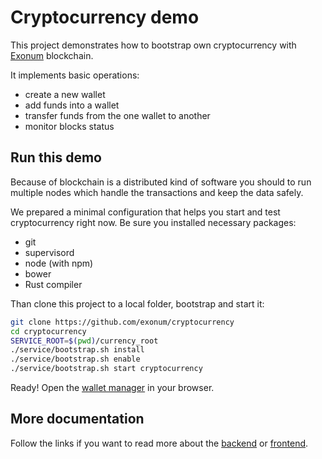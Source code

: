 # Cryptocurrency demo

This project demonstrates how to bootstrap own cryptocurrency
with [Exonum](http://exonum.com/) blockchain.

It implements basic operations:
- create a new wallet
- add funds into a wallet
- transfer funds from the one wallet to another
- monitor blocks status

## Run this demo

Because of blockchain is a distributed kind of software you should to run
multiple nodes which handle the transactions and keep the data safely.

We prepared a minimal configuration that helps you start and test cryptocurrency right now.
Be sure you installed necessary packages:
* git
* supervisord
* node (with npm)
* bower
* Rust compiler

Than clone this project to a local folder, bootstrap and start it:

```sh
git clone https://github.com/exonum/cryptocurrency
cd cryptocurrency
SERVICE_ROOT=$(pwd)/currency_root
./service/bootstrap.sh install
./service/bootstrap.sh enable
./service/bootstrap.sh start cryptocurrency
```

Ready! Open the [wallet manager](http://127.0.0.1:3000) in your browser.

## More documentation

Follow the links if you want to read more about the [backend](doc/backend.md)
or [frontend](doc/frontend.md).

